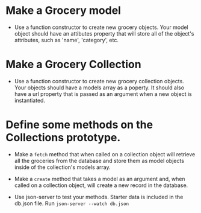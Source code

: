 # Make a Grocery model  

- Use a function constructor to create new grocery objects. Your model object should have an attibutes property that will store all of the object's attributes, such as 'name', 'category', etc. 

# Make a Grocery Collection

- Use a function constructor to create new grocery collection objects. Your objects should have a models array as a poperty. It should also have a url property that is passed as an argument when a new object is instantiated. 

# Define some methods on the Collections prototype. 

- Make a ``fetch`` method that when called on a collection object will retrieve all the groceries from the database and store them as model objects inside of the collection's models array. 

- Make a ``create`` method that takes a model as an argument and, when called on a collection object, will create a new record in the database. 

- Use json-server to test your methods. 
Starter data is included in the db.json file. Run ``json-server --watch db.json`` 